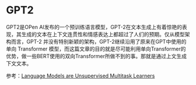 # GPT2

GPT2是OPen AI发布的一个预训练语言模型，GPT-2在文本生成上有着惊艳的表现，其生成的文本在上下文连贯性和情感表达上都超过了人们的预期。仅从模型架构而言，GPT-2 并没有特别新颖的架构，GPT-2继续沿用了原来在GPT中使用的单向 Transformer 模型，而这篇文章的目的就是尽可能利用单向Transformer的优势，做一些BERT使用的双向Transformer所做不到的事。那就是通过上文生成下文文本。

参考：[Language Models are Unsupervised Multitask Learners](https://d4mucfpksywv.cloudfront.net/better-language-models/language\_models\_are\_unsupervised\_multitask\_learners.pdf)
